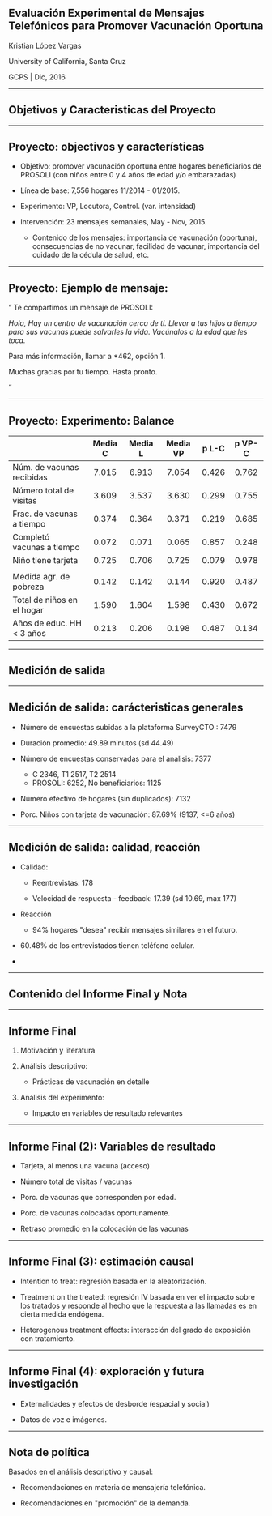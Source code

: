 
## Evaluación Experimental de Mensajes Telefónicos para Promover Vacunación Oportuna

Kristian López Vargas

University of California, Santa Cruz

GCPS | Dic, 2016

----------------------------------

## Objetivos y Caracteristicas del Proyecto

----------------------------------

## Proyecto: objectivos y características

* Objetivo: promover vacunación oportuna entre hogares beneficiarios de PROSOLI (con niños entre 0 y 4 años de edad y/o embarazadas)

* Línea de base: 7,556 hogares 11/2014 - 01/2015.

* Experimento: VP, Locutora, Control. (var. intensidad)

* Intervención: 23 mensajes semanales, May - Nov, 2015.

    * Contenido de los mensajes: importancia de vacunación (oportuna), consecuencias de no vacunar, facilidad de vacunar, importancia del cuidado de la cédula de salud, etc.

----------------------------------

## Proyecto: Ejemplo de mensaje:

“
Te compartimos un mensaje de PROSOLI:

_Hola, Hay un centro de vacunación cerca de ti. Llevar a tus hijos a tiempo para sus vacunas puede salvarles la vida. Vacúnalos a la edad que les toca._

Para más información, llamar a *462, opción 1.

Muchas gracias por tu tiempo. Hasta pronto.

”

----------------------------------

## Proyecto: Experimento: Balance

|                            | Media C | Media L | Media VP | p L-C | p VP-C | 
|----------------------------|:---:    |:---:    |:---:     |:---:  | :---:  |
| Núm. de vacunas recibidas  | 7.015   | 6.913   | 7.054    | 0.426 | 0.762  | 
| Número total de visitas    | 3.609   | 3.537   | 3.630    | 0.299 | 0.755  | 
| Frac. de vacunas a tiempo  | 0.374   | 0.364   | 0.371    | 0.219 | 0.685  | 
| Completó vacunas a tiempo  | 0.072   | 0.071   | 0.065    | 0.857 | 0.248  | 
| Niño tiene tarjeta         | 0.725   | 0.706   | 0.725    | 0.079 | 0.978  | 
|                            |         |         |          |       |        | 
| Medida agr. de pobreza     | 0.142   | 0.142   | 0.144    | 0.920 | 0.487  | 
| Total de niños en el hogar | 1.590   | 1.604   | 1.598    | 0.430 | 0.672  | 
| Años de educ. HH < 3 años  | 0.213   | 0.206   | 0.198    | 0.487 | 0.134  | 


----------------------------------

## Medición de salida

----------------------------------

## Medición de salida: carácteristicas generales

* Número de encuestas subidas a la plataforma SurveyCTO : 7479

* Duración promedio: 49.89 minutos (sd 44.49)

* Número de encuestas conservadas para el analisis: 7377 
    * C 2346, T1 2517, T2 2514
    * PROSOLI: 6252, No beneficiarios: 1125 

* Número efectivo de hogares (sin duplicados): 7132

* Porc. Niños con tarjeta de vacunación: 87.69% (9137, <=6 años)


----------------------------------

## Medición de salida: calidad, reacción

* Calidad:

    - Reentrevistas: 178

    - Velocidad de respuesta - feedback: 17.39 (sd 10.69, max 177)

* Reacción

    - 94% hogares "desea" recibir mensajes similares en el futuro.
    
* 60.48% de los entrevistados tienen teléfono celular.

* 

----------------------------------

## Contenido del Informe Final y Nota

----------------------------------

## Informe Final

1. Motivación y literatura

2. Análisis descriptivo:
    
    * Prácticas de vacunación en detalle
    
3. Análisis del experimento:
 
    * Impacto en variables de resultado relevantes

----------------------------------

## Informe Final (2): Variables de resultado


- Tarjeta, al menos una vacuna (acceso)

- Número total de visitas / vacunas

- Porc. de vacunas que corresponden por edad.

- Porc. de vacunas colocadas oportunamente.

- Retraso promedio en la colocación de las vacunas
    
----------------------------------

## Informe Final (3): estimación causal

* Intention to treat: regresión basada en la aleatorización.

* Treatment on the treated: regresión IV basada en ver el impacto sobre los tratados y responde al hecho que la respuesta a las llamadas es en cierta medida endógena.

* Heterogenous treatment effects: interacción del grado de exposición con tratamiento.

----------------------------------

## Informe Final (4): exploración y futura investigación

* Externalidades y efectos de desborde (espacial y social)

* Datos de voz e imágenes.

----------------------------------

## Nota de política

Basados en el análisis descriptivo y causal:

* Recomendaciones en materia de mensajería telefónica. 

* Recomendaciones en "promoción" de la demanda.
  

<!--------------------------------------------------------------------->

<!--## Información sobre los Hogares-->
<!--* Grupos de Evaluación-->

<!--Control | Tratado 1 | Tratado 2| Total-->
<!----------|---------- | ---------| ----------->
<!--2346 | 2517  | 2514	| 7377-->

<!--* Tipos de Hogares-->

<!--Beneficiario PROSOLI | Hogar Alterno | Total-->
<!----------|---------- | ----------->
<!-- | 2514-->

<!--* Hogares que desearían recibir mensajes futuros: 94.71% (6987 hogares)-->

<!-------------------------------------->

<!--## Información sobre los Miembros -->
<!--* Numeros de niños menores a 6 años-->

<!--edad | Frecuencia | Porcentaje-->
<!----------|---------- | ----------->
<!--edad <= 1 | 1808  | 5.11-->
<!--1<edad <= 6 | 8960  | 25.30-->

<!--* Porcentaje de miembros que disponen de celular: 60.48% (10768 niños)-->
<!--(se restringe a miembros mayores de 13 años)-->


